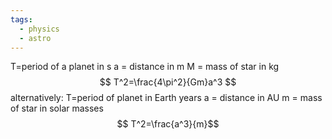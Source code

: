 ```yaml
---
tags:
  - physics
  - astro
---
```

T=period of a planet in s
a = distance in m
M = mass of star in kg
$$ T^2=\frac{4\pi^2}{Gm}a^3 $$
alternatively:
T=period of planet in Earth years
a = distance in AU
m = mass of star in solar masses
$$ T^2=\frac{a^3}{m}$$